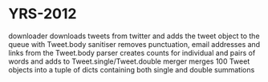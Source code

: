 YRS-2012
========

downloader  downloads tweets from twitter and adds the tweet object to the queue with Tweet.body
sanitiser   removes punctuation, email addresses and links from the Tweet.body
parser      creates counts for individual and pairs of words and adds to Tweet.single/Tweet.double
merger      merges 100 Tweet objects into a tuple of dicts containing both single and double summations

